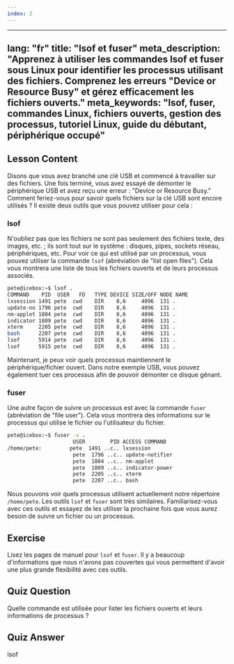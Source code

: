 ```yaml
---
index: 2
---
```

---
lang: "fr"
title: "lsof et fuser"
meta_description: "Apprenez à utiliser les commandes lsof et fuser sous Linux pour identifier les processus utilisant des fichiers. Comprenez les erreurs "Device or Resource Busy" et gérez efficacement les fichiers ouverts."
meta_keywords: "lsof, fuser, commandes Linux, fichiers ouverts, gestion des processus, tutoriel Linux, guide du débutant, périphérique occupé"
---

## Lesson Content

Disons que vous avez branché une clé USB et commencé à travailler sur des fichiers. Une fois terminé, vous avez essayé de démonter le périphérique USB et avez reçu une erreur : "Device or Resource Busy." Comment feriez-vous pour savoir quels fichiers sur la clé USB sont encore utilisés ? Il existe deux outils que vous pouvez utiliser pour cela :

### lsof

N'oubliez pas que les fichiers ne sont pas seulement des fichiers texte, des images, etc. ; ils sont tout sur le système : disques, pipes, sockets réseau, périphériques, etc. Pour voir ce qui est utilisé par un processus, vous pouvez utiliser la commande `lsof` (abréviation de "list open files"). Cela vous montrera une liste de tous les fichiers ouverts et de leurs processus associés.

```bash
pete@icebox:~$ lsof .
COMMAND    PID  USER   FD   TYPE DEVICE SIZE/OFF NODE NAME
lxsession 1491 pete  cwd    DIR    8,6     4096  131 .
update-no 1796 pete  cwd    DIR    8,6     4096  131 .
nm-applet 1804 pete  cwd    DIR    8,6     4096  131 .
indicator 1809 pete  cwd    DIR    8,6     4096  131 .
xterm     2205 pete  cwd    DIR    8,6     4096  131 .
bash      2207 pete  cwd    DIR    8,6     4096  131 .
lsof      5914 pete  cwd    DIR    8,6     4096  131 .
lsof      5915 pete  cwd    DIR    8,6     4096  131 .
```

Maintenant, je peux voir quels processus maintiennent le périphérique/fichier ouvert. Dans notre exemple USB, vous pouvez également tuer ces processus afin de pouvoir démonter ce disque gênant.

### fuser

Une autre façon de suivre un processus est avec la commande `fuser` (abréviation de "file user"). Cela vous montrera des informations sur le processus qui utilise le fichier ou l'utilisateur du fichier.

```bash
pete@icebox:~$ fuser -v .
                     USER        PID ACCESS COMMAND
/home/pete:         pete  1491 ..c.. lxsession
                     pete  1796 ..c.. update-notifier
                     pete  1804 ..c.. nm-applet
                     pete  1809 ..c.. indicator-power
                     pete  2205 ..c.. xterm
                     pete  2207 ..c.. bash
```

Nous pouvons voir quels processus utilisent actuellement notre répertoire `/home/pete`. Les outils `lsof` et `fuser` sont très similaires. Familiarisez-vous avec ces outils et essayez de les utiliser la prochaine fois que vous aurez besoin de suivre un fichier ou un processus.

## Exercise

Lisez les pages de manuel pour `lsof` et `fuser`. Il y a beaucoup d'informations que nous n'avons pas couvertes qui vous permettent d'avoir une plus grande flexibilité avec ces outils.

## Quiz Question

Quelle commande est utilisée pour lister les fichiers ouverts et leurs informations de processus ?

## Quiz Answer

lsof
